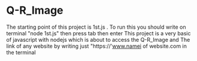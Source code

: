 # Q-R_Image
The starting point of this project is 1st.js . To run this you should write on terminal "node 1st.js" then press tab then enter 
This project is a very basic of javascript with nodejs which is about to access the Q-R_Image and The link of any website by writing just "https://'www.namei of website.com in the terminal 
